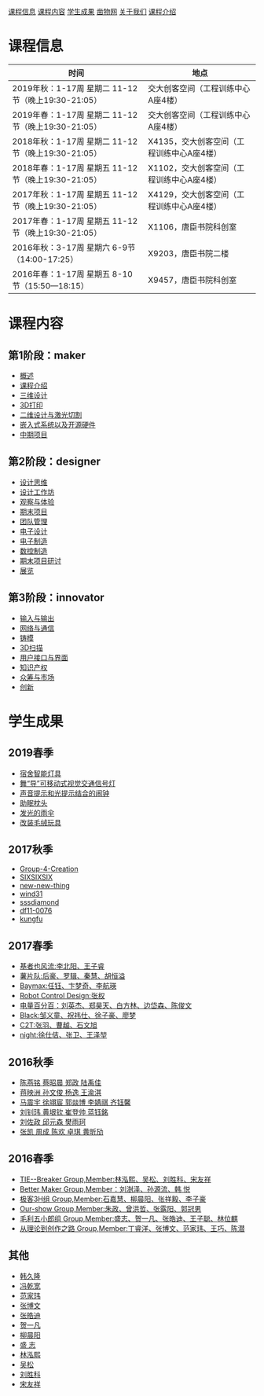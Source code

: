 [课程信息](#课程信息)
[课程内容](#课程内容)
[学生成果](#学生成果)
[凿物网](https://zaowu.fun)
[关于我们](#关于我们)
[课程介绍](#课程介绍)

# 课程信息
时间 | 地点
------------ | -------------
2019年秋：1-17周 星期二 11-12节（晚上19:30-21:05） | 交大创客空间（工程训练中心A座4楼）
2019年春：1-17周 星期二 11-12节（晚上19:30-21:05） | 交大创客空间（工程训练中心A座4楼）
2018年秋：1-17周 星期二 11-12节（晚上19:30-21:05） | X4135，交大创客空间（工程训练中心A座4楼）
2018年春：1-17周 星期五 11-12节（晚上19:30-21:05） | X1102，交大创客空间（工程训练中心A座4楼）
2017年秋：1-17周 星期五 11-12节（晚上19:30-21:05） | X4129，交大创客空间（工程训练中心A座4楼）
2017年春：1-17周 星期五 11-12节（晚上19:30-21:05） | X1106，唐臣书院科创室
2016年秋：3-17周 星期六 6-9节（14:00-17:25） | X9203，唐臣书院二楼
2016年春：1-17周 星期五 8-10节（15:50—18:15） | X9457，唐臣书院科创室

# 课程内容
## 第1阶段：maker
*   [概述](#课程介绍)
*   [课程介绍](course/s1_intro.md)
*   [三维设计](course/s2_cad.md)
*   [3D打印](course/s3_3dprinting.md)
*   [二维设计与激光切割](course/s4_cutting.md)
*   [嵌入式系统以及开源硬件](course/s5_embedded_programming.md)
*   [中期项目](course/assessment1.md)

## 第2阶段：designer
*   [设计思维](course/s6_design_thinking.md)
*   [设计工作坊](course/s7_design_workshop.md)
*   [观察与体验](course/s8_design_experience.md)
*   [期末项目](course/assessment2.md)
*   [团队管理](course/s9_teamwork.md)
*   [电子设计](course/s15_eda.md)
*   [电子制造](course/s16_elec_produce.md)
*   [数控制造](course/s11_cnc.md)
*   [期末项目研讨](course/s12_workshop.md)
*   [展览](course/s13_show.md)

## 第3阶段：innovator
*   [输入与输出](course/s14_io_device.md)
*   [网络与通信](course/s10_networking.md)
*   [铸模](course/s17_molding_casting.md)
*   [3D扫描](course/s18_3dscanning.md)
*   [用户接口与界面](course/s19_user_interface.md)
*   [知识产权](course/s20_ip.md)
*   [众筹与市场](course/s21_crowd_funding.md)
*   [创新](course/s22_innovation.md)

# 学生成果
## 2019春季
*   [宿舍智能灯具](https://doingpower.github.io/code/)
*   [舞“导”可移动式视觉交通信号灯](https://tavis0.github.io/life-lights/)
*   [声音提示和光提示结合的闹钟](https://honglipang.github.io/Light-Alarm/)
*   [助眠枕头](https://godzzxw.github.io/Group_Code2Things/)
*   [发光的雨伞](https://wuwey.github.io/umbrella/)
*   [改装毛绒玩具](https://chiangyintso.github.io/codeToThing/)

## 2017秋季

*   [Group-4-Creation](https://infi-sunburst.github.io/group-4-creation/)
*   [SIXSIXSIX](https://qwerdfb.github.io/sixsixsix/)
*   [new-new-thing](https://guoggggggg.github.io/new-new-thing/)
*   [wind31](https://wind31.github.io/code2things/)
*   [sssdiamond](https://sssdiamond.github.io/ddhjhjhk/)
*   [df11-0076](https://df11-0076.github.io/codes2things201705/)
*   [kungfu](https://codeplay2.github.io/kungfu/)

## 2017春季
*   [基者也风流:李北阳、王子睿](https://libeiyang.github.io/qiqi/)
*   [薯片队:后豪、罗辑、秦慧、胡恒溢](https://houhao502.github.io/give/)
*   [Baymax:任钰、卞梦奇、李航瑛](https://fuxiyu399.github.io/Baymax/)
*   [Robot Control Design:张权](https://doh12345.github.io/robot-control/)
*   [电量百分百：刘英杰、郑昊天、白方林、边岱森、陈俊文](https://andybernie.github.io/2017/05/05/codes2things/)
*   [Black:邹义童、祝祎仕、徐子豪、廖梦](http://xuwudi.github.io/2things)
*   [C2T:张羽、曹越、石文旭](https://beginnerever.github.io/C2T/)
*   [night:徐仕佶、张卫、王泽堃](https://terrelllucifer.github.io/light/)

## 2016秋季
*   [陈燕铭  蔡昭晨  郑政    陆禹佳](https://evitachan.github.io/fan/)
*   [蒋映洲  孙文俊  杨逸    王渝淇](https://yulongxuesan.github.io/The-Geeks-4)
*   [马震宇  徐翊宸  郭燚博  李婧祺   齐钰馨](https://xyc666.github.io/Codestothings/)
*   [刘钊玮   黄垠钦  崔登帅  蓝钰銘](https://aoba98.github.io/KeyboardDIY)
*   [刘佐政  邱元森  樊雨珂  ](https://ffffk.github.io/from-codes-to-things)
*   [张凯  周成    陈欢    卓琪     黄昕劢](https://chipsandpie.github.io/Rainbow6/)
## 2016春季
*   [TIE--Breaker Group,Member:林泓熙、吴松、刘胜科、宋友祥](https://stevenhouse.github.io/TIE--Breaker/)
*   [Better Maker Group,Member：刘澍泽、孙源流、韩 悦](http://1654366371.github.io/Better-Maker/)
*   [极客3H组 Group,Member:石嘉慧、柳晨阳、张祥毅、李子豪](http://l-c-yang.github.io/L-C-Yang-/)
*   [Our-show Group,Member:朱政、曾洪哲、张露阳、郭冠男](https://ggndegh.github.io/OUR-SHOW/)
*   [毛利五小郎组 Group,Member:盛志、贺一凡、张皓迪、王子聪、林位麒](https://iseekright.github.io/maoli5/)
*   [从理论到创作之路 Group,Member:丁睿洋、张博文、范家玮、王巧、陈潜](http://fanfanhd.github.io/fgg-vvf/)

## 其他
*   [韩久隆](http://swite007.github.io/Swite.github.io/)
*   [冯乾宽](http://huberdew.github.io/First-show/)
*   [范家玮](http://fanfanhd.github.io/fgg-vvf/)
*   [张博文](http://z1647481316.github.io/Enjoy-Myself/)
*   [张皓迪](http://mrzhd.github.io/ZHD/)
*   [贺一凡](http://iseekright.github.io/first-world/)
*   [柳晨阳](http://l-c-yang.github.io/L-C-Yang-/)
*   [盛  志](http://maolixue.github.io/lixue/)
*   [林泓熙](http://andersen1997.github.io/Andersen-s-First-Show/)
*   [吴松](http://litfred.github.io/our-own-product-beyond-everything/)
*   [刘胜科](http://limmerse.github.io/Lakens-idioC2Tsite/)
*   [宋友祥](http://stevenhouse.github.io/Craftsmen-s-Workplace/)
